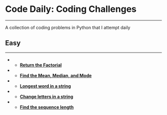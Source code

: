 # **Code Daily: Coding Challenges**
---
A collection of coding problems in Python that I attempt daily

## **Easy**
---
* - **[Return the Factorial](/Python/factorial.py)**
* - **[Find the Mean, Median, and Mode](/Python/mean_median_mode.py)**
* - **[Longest word in a string](/Python/largest_word.py)**
* - **[Change letters in a string](/Python/change_letters.py)**
* - **[Find the sequence length](/Python/sequence_length.py)**


